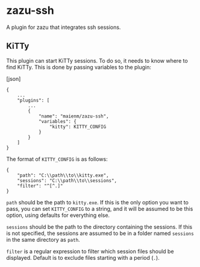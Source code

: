 # zazu-ssh

A plugin for zazu that integrates ssh sessions.

## KiTTy

This plugin can start KiTTy sessions. To do so, it needs to know where to find
KiTTy. This is done by passing variables to the plugin:

[json]
```
{
	...
	"plugins": [
		...
		{
			"name": "maienm/zazu-ssh",
			"variables": {
				"kitty": KITTY_CONFIG
			}
		}
	]
}
```

The format of `KITTY_CONFIG` is as follows:

```
{
	"path": "C:\\path\\to\\kitty.exe",
	"sessions": "C:\\path\\to\\sessions",
	"filter": "^[^.]"
}
```

`path` should be the path to `kitty.exe`. If this is the only option you want
to pass, you can set `KITTY_CONFIG` to a string, and it will be assumed to be
this option, using defaults for everything else.

`sessions` should be the path to the directory containing the sessions. If this
is not specified, the sessions are assumed to be in a folder named `sessions`
in the same directory as `path`.

`filter` is a regular expression to filter which session files should be
displayed. Default is to exclude files starting with a period (`.`).

